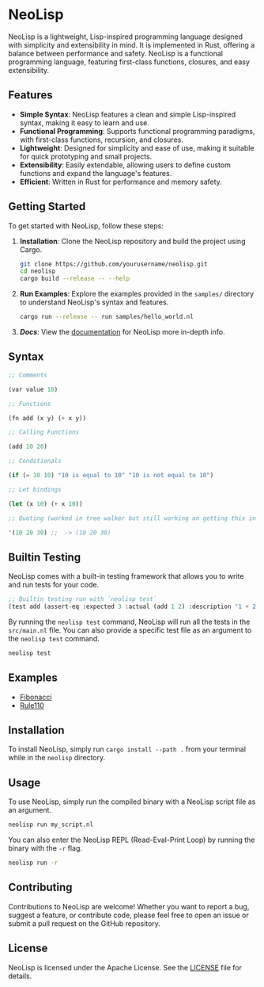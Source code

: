 # NeoLisp

NeoLisp is a lightweight, Lisp-inspired programming language designed with simplicity and extensibility in mind. It is implemented in Rust, offering a balance between performance and safety. NeoLisp is a functional programming language, featuring first-class functions, closures, and easy extensibility.

## Features

- **Simple Syntax**: NeoLisp features a clean and simple Lisp-inspired syntax, making it easy to learn and use.
- **Functional Programming**: Supports functional programming paradigms, with first-class functions, recursion, and closures.
- **Lightweight**: Designed for simplicity and ease of use, making it suitable for quick prototyping and small projects.
- **Extensibility**: Easily extendable, allowing users to define custom functions and expand the language's features.
- **Efficient**: Written in Rust for performance and memory safety.

## Getting Started

To get started with NeoLisp, follow these steps:

1. **Installation**: Clone the NeoLisp repository and build the project using Cargo.

   ```bash
   git clone https://github.com/yourusername/neolisp.git
   cd neolisp
   cargo build --release -- --help
   ```

1. **Run Examples**: Explore the examples provided in the `samples/` directory to understand NeoLisp's syntax and features.

   ```bash
   cargo run --release -- run samples/hello_world.nl
   ```
1. ***Docs***: View the [documentation](Docs.md) for NeoLisp more in-depth info.

## Syntax
```lisp
;; Comments

(var value 10)

;; Functions

(fn add (x y) (+ x y))

;; Calling Functions

(add 10 20)

;; Conditionals

(if (= 10 10) "10 is equal to 10" "10 is not equal to 10")

;; Let bindings

(let (x 10) (+ x 10))

;; Quoting (worked in tree walker but still working on getting this in the new compiler)

'(10 20 30) ;;  -> (10 20 30)

```

## Builtin Testing

NeoLisp comes with a built-in testing framework that allows you to write and run tests for your code.

```lisp
;; Builtin testing run with `neolisp test`
(test add (assert-eq :expected 3 :actual (add 1 2) :description "1 + 2 = 3"))
```
By running the `neolisp test` command, NeoLisp will run all the tests in the `src/main.nl` file.
You can also provide a specific test file as an argument to the `neolisp test` command.
```bash
neolisp test
```

## Examples
- [Fibonacci](./samples/fib.nl)
- [Rule110](./samples/rule110.nl)

## Installation

To install NeoLisp, simply run `cargo install --path .` from your terminal while in the `neolisp` directory.

## Usage

To use NeoLisp, simply run the compiled binary with a NeoLisp script file as an argument.

```bash
neolisp run my_script.nl
```

You can also enter the NeoLisp REPL (Read-Eval-Print Loop) by running the binary with the `-r` flag.

```bash
neolisp run -r
```

## Contributing

Contributions to NeoLisp are welcome! Whether you want to report a bug, suggest a feature, or contribute code, please feel free to open an issue or submit a pull request on the GitHub repository.

## License

NeoLisp is licensed under the Apache License. See the [LICENSE](LICENSE) file for details.
